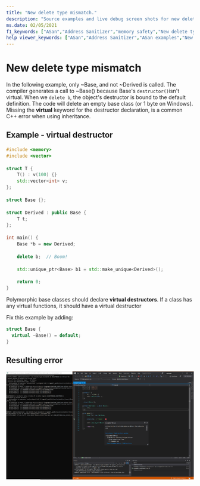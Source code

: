 ```yaml
---
title: "New delete type mismatch."
description: "Source examples and live debug screen shots for new delete type mismatch errors."
ms.date: 02/05/2021
f1_keywords: ["ASan","Address Sanitizer","memory safety","New delete type mismatch", "ASan examples"]
help viewer_keywords: ["ASan","Address Sanitizer","ASan examples","New delete type mismatch"]
---
```


# New delete type mismatch

In the following example, only ~Base, and not ~Derived is called. The compiler generates a call to ~Base() because Base's `destructor()`isn't virtual. When we `delete b`, the object's destructor is bound to the default definition. The code will delete an empty base class (or 1 byte on Windows). Missing the **virtual** keyword for the destructor declaration, is a common C++ error when using inheritance.

## Example - virtual destructor

```cpp
#include <memory>
#include <vector>

struct T {
    T() : v(100) {}
    std::vector<int> v;
};

struct Base {};

struct Derived : public Base {
    T t;
};

int main() {
    Base *b = new Derived;

    delete b;  // Boom! 

    std::unique_ptr<Base> b1 = std::make_unique<Derived>();

    return 0;
}
```

Polymorphic base classes should declare **virtual destructors**. If a class has any virtual functions, it should have a virtual destructor

Fix this example by adding:

```cpp
struct Base {
  virtual ~Base() = default;
}
```

## Resulting error

![example1](SRC_CODE/new-delete-type-mismatch/example1.PNG)
